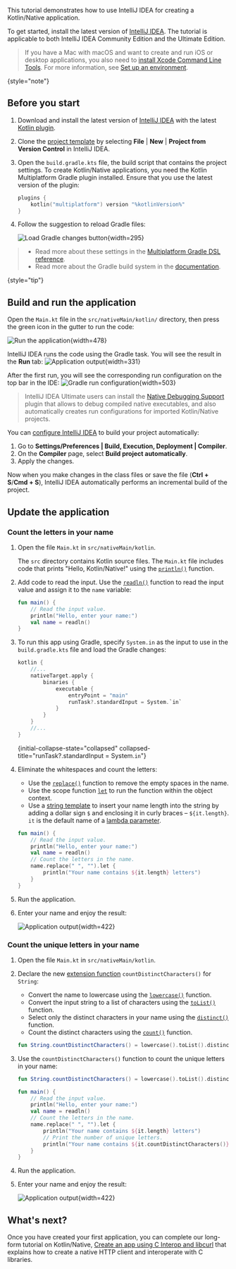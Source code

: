 [//]: # (title: Get started with Kotlin/Native in IntelliJ IDEA)

This tutorial demonstrates how to use IntelliJ IDEA for creating a Kotlin/Native application.

To get started, install the latest version of [IntelliJ IDEA](https://www.jetbrains.com/idea/download/index.html).
The tutorial is applicable to both IntelliJ IDEA Community Edition and the Ultimate Edition.

> If you have a Mac with macOS and want to create and run iOS or desktop applications, you also need to
> [install Xcode Command Line Tools](https://developer.apple.com/download/). For more information,
> see [Set up an environment](https://www.jetbrains.com/help/kotlin-multiplatform-dev/multiplatform-setup.html).
> 
{style="note"}

## Before you start

1. Download and install the latest version of [IntelliJ IDEA](https://www.jetbrains.com/idea/) with the latest [Kotlin plugin](releases.md).
2. Clone the [project template](https://github.com/Kotlin/kmp-native-wizard)
   by selecting **File** | **New** | **Project from Version Control** in IntelliJ IDEA.
3. Open the `build.gradle.kts` file, the build script that contains the project settings. To create Kotlin/Native applications,
   you need the Kotlin Multiplatform Gradle plugin installed. Ensure that you use the latest version of the plugin:

   ```kotlin
   plugins {
       kotlin("multiplatform") version "%kotlinVersion%"
   }
   ```
   
4. Follow the suggestion to reload Gradle files:

   ![Load Gradle changes button](load-gradle-changes.png){width=295}

> * Read more about these settings in the [Multiplatform Gradle DSL reference](multiplatform-dsl-reference.md).
> * Read more about the Gradle build system in the [documentation](gradle.md).
>
{style="tip"}

## Build and run the application

Open the `Main.kt` file in the `src/nativeMain/kotlin/` directory, then press the green icon in the gutter to run the code:

![Run the application](native-run-gutter.png){width=478}

IntelliJ IDEA runs the code using the Gradle task. You will see the result in the **Run** tab:
![Application output](native-output-gutter-1.png){width=331}

After the first run, you will see the corresponding run configuration on the top bar in the IDE:
![Gradle run configuration](native-run-config.png){width=503}

> IntelliJ IDEA Ultimate users can install the [Native Debugging Support](https://plugins.jetbrains.com/plugin/12775-native-debugging-support)
> plugin that allows to debug compiled native executables, and also automatically creates run configurations for
> imported Kotlin/Native projects.

You can [configure IntelliJ IDEA](https://www.jetbrains.com/help/idea/compiling-applications.html#auto-build) to build
your project automatically:

1. Go to **Settings/Preferences | Build, Execution, Deployment | Compiler**.
2. On the **Compiler** page, select **Build project automatically**.
3. Apply the changes.

Now when you make changes in the class files or save the file (**Ctrl + S**/**Cmd + S**), IntelliJ IDEA automatically
performs an incremental build of the project.

## Update the application

### Count the letters in your name

1. Open the file `Main.kt` in `src/nativeMain/kotlin`.

   The `src` directory contains Kotlin source files. The `Main.kt` file includes code that prints "Hello, Kotlin/Native!"
   using the [`println()`](https://kotlinlang.org/api/latest/jvm/stdlib/kotlin.io/println.html) function.

2. Add code to read the input. Use the [`readln()`](https://kotlinlang.org/api/latest/jvm/stdlib/kotlin.io/readln.html) function to read the input value and assign it to the `name` variable:

   ```kotlin
   fun main() {
       // Read the input value.
       println("Hello, enter your name:")
       val name = readln()
   }
   ```

3. To run this app using Gradle, specify `System.in` as the input to use in the `build.gradle.kts` file
   and load the Gradle changes:

   ```kotlin
   kotlin {
       //...
       nativeTarget.apply {
           binaries {
               executable {
                   entryPoint = "main"
                   runTask?.standardInput = System.`in`
               }
           }
       }
       //...
   }
   ```
   {initial-collapse-state="collapsed" collapsed-title="runTask?.standardInput = System.`in`"}

4. Eliminate the whitespaces and count the letters:
   * Use the [`replace()`](https://kotlinlang.org/api/latest/jvm/stdlib/kotlin.text/replace.html) function to remove the empty spaces in the name.
   * Use the scope function [`let`](scope-functions.md#let) to run the function within the object context.
   * Use a [string template](strings.md#字符串模板) to insert your name length into the string by adding a dollar sign `$` and enclosing it in curly braces – `${it.length}`.
     `it` is the default name of a [lambda parameter](coding-conventions.md#lambda参数).

   ```kotlin
   fun main() {
       // Read the input value.
       println("Hello, enter your name:")
       val name = readln()
       // Count the letters in the name.
       name.replace(" ", "").let {
           println("Your name contains ${it.length} letters")
       }
   }
   ```

5. Run the application.
6. Enter your name and enjoy the result:

   ![Application output](native-output-gutter-2.png){width=422}

### Count the unique letters in your name

1. Open the file `Main.kt` in `src/nativeMain/kotlin`.
2. Declare the new [extension function](extensions.md#extension-functions) `countDistinctCharacters()` for `String`:

   * Convert the name to lowercase using the [`lowercase()`](https://kotlinlang.org/api/latest/jvm/stdlib/kotlin.text/lowercase.html) function.
   * Convert the input string to a list of characters using the [`toList()`](https://kotlinlang.org/api/latest/jvm/stdlib/kotlin.text/to-list.html) function.
   * Select only the distinct characters in your name using the [`distinct()`](https://kotlinlang.org/api/latest/jvm/stdlib/kotlin.collections/distinct.html) function.
   * Count the distinct characters using the [`count()`](https://kotlinlang.org/api/latest/jvm/stdlib/kotlin.collections/count.html) function.

   ```kotlin
   fun String.countDistinctCharacters() = lowercase().toList().distinct().count()
   ```

3. Use the `countDistinctCharacters()` function to count the unique letters in your name:

   ```kotlin
   fun String.countDistinctCharacters() = lowercase().toList().distinct().count()

   fun main() {
       // Read the input value.
       println("Hello, enter your name:")
       val name = readln()
       // Count the letters in the name.
       name.replace(" ", "").let {
           println("Your name contains ${it.length} letters")
           // Print the number of unique letters.
           println("Your name contains ${it.countDistinctCharacters()} unique letters")
       }
   }
   ```

4. Run the application.
5. Enter your name and enjoy the result:

   ![Application output](native-output-gutter-3.png){width=422}

## What's next?

Once you have created your first application, you can complete our long-form tutorial on Kotlin/Native,
[Create an app using C Interop and libcurl](native-app-with-c-and-libcurl.md) that explains how to create a native HTTP
client and interoperate with C libraries.
